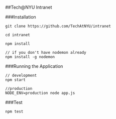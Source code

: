 ##Tech@NYU Intranet

###Installation

    git clone https://github.com/TechAtNYU/intranet

    cd intranet

    npm install

    // if you don't have nodemon already
    npm install -g nodemon

###Running the Application

    // development
    npm start

    //production
    NODE_ENV=production node app.js

###Test

    npm test